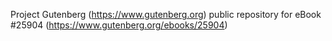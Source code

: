 Project Gutenberg (https://www.gutenberg.org) public repository for eBook #25904 (https://www.gutenberg.org/ebooks/25904)
